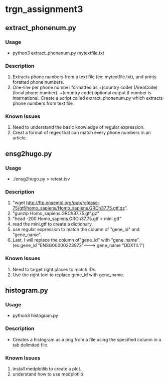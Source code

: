 # trgn_assignment3

## extract_phonenum.py

### Usage

* python3 extract_phonenum.py mytextfile.txt

### Description

1. Extracts phone numbers from a text file (ex: mytextfile.txt), and prints foratted phone numbers.
2. One-line per phone number formatted as +(country code) (AreaCode) (local phone number). +(country code) optional output if number is international. Create a script called extract_phonenum.py which extracts phone numbers from text file.

### Known Issues
1. Need to understand the basic knowledge of regular expression.
2. Creat a format of regex that can match every phone numbers in an article.

## ensg2hugo.py

### Usage

* ./ensg2hugo.py > retest.tsv

### Description

1. "wget http://ftp.ensembl.org/pub/release-75/gtf/homo_sapiens/Homo_sapiens.GRCh37.75.gtf.gz".
2. "gunzip Homo_sapiens.GRCh37.75.gtf.gz"
3. "head -200 Homo_sapiens.GRCh37.75.gtf > mini.gtf"
4. read the mini.gtf to create a dictionary.
5. use regular expression to match the column of "gene_id" and "gene_name".
6. Last, I will replace the column of"gene_id" with "gene_name".(ex:gene_id "ENSG00000223972"---> gene_name "DDX11L1")

### Known Issues

1. Need to target right places to match IDs.
2. Use the right tool to replace gene_id with gene_name.

## histogram.py

### Usage

* python3 histogram.py

### Description

* Creates a histogram as a png from a file using the specified column in a tab delimited file.

### Known Issues

1. install medplotlib to create a plot.
2. understand how to use medplotlib.
